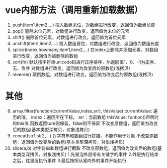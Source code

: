 # vue内部方法（调用重新加载数据）
1. push(item1,item2,...) 
  插入数组末位，对数组进行改变，返回值为数组长度
2. pop() 
  删除末位元素，对数组进行改变，返回值为末位的元素
3. shift() 
  删除首位元素，对数组进行改变，返回值为首位元素
4. unshift(item1,item2,...) 
  插入数组首位，对数组进行改变，返回值为数组长度
5. splice(index,howmany,item1,item2,...) 
  在index上删除并添加元素，对数组进行改变，返回值为被删除的数组
6. sort(fn) 
  默认按字符串unicode码进行正序排序，fn返回值1、0、-1为正序、无、负序
  对数组进行改变，返回值为改变后的原数组(浅拷贝)
7. reverse() 
  颠倒数组，对数组进行改变，返回值为改变后的原数组(浅拷贝)
# 其他
8. array.filter(function(currentValue,index,arr), thisValue)
  currentValue: 遍历的值。
  index：遍历所在下标。
  arr：当前数组
  thisValue: funtion()声明时的this值
  函数返回ture则保留，false则不保留
  不改变原数组，返回值为改变后的数组(基本类型深拷贝，对象浅拷贝)
9. concat(str1,str2,...) 
  对字符串和数组进行拼接，不能作用于对象
  不改变原数组，返回值为改变后的数组(基本类型深拷贝，对象浅拷贝)
10. slice(a,b)
  对字符串和数组进行截取
  不改变原数组，返回值为改变后的数组(基本类型深拷贝，对象浅拷贝)
   1.先冒泡外层带有关键字的事件
        2.外层执行结束之后，往里层执行事件
        3.最后按照从里向外的事件开始执行